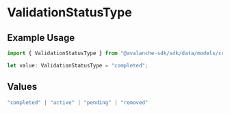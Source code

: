 # ValidationStatusType

## Example Usage

```typescript
import { ValidationStatusType } from "@avalanche-sdk/sdk/data/models/components";

let value: ValidationStatusType = "completed";
```

## Values

```typescript
"completed" | "active" | "pending" | "removed"
```